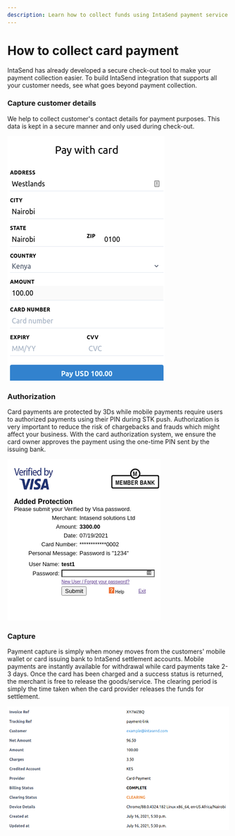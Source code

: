 ```yaml
---
description: Learn how to collect funds using IntaSend payment service.
---
```


# How to collect card payment

IntaSend has already developed a secure check-out tool to make your payment collection easier. To build IntaSend integration that supports all your customer needs, see what goes beyond payment collection.

### Capture customer details

We help to collect customer's contact details for payment purposes. This data is kept in a secure manner and only used during check-out.

![Basic customer details needed to initiate authorization](../.gitbook/assets/image%20%2815%29.png)

### Authorization

Card payments are protected by 3Ds while mobile payments require users to authorized payments using their PIN during STK push. Authorization is very important to reduce the risk of chargebacks and frauds which might affect your business. With the card authorization system, we ensure the card owner approves the payment using the one-time PIN sent by the issuing bank.

![3DS One-Time PIN sample form from issuing bank](../.gitbook/assets/image%20%2813%29.png)

### Capture

Payment capture is simply when money moves from the customers' mobile wallet or card issuing bank to IntaSend settlement accounts. Mobile payments are instantly available for withdrawal while card payments take 2-3 days. Once the card has been charged and a success status is returned, the merchant is free to release the goods/service. The clearing period is simply the time taken when the card provider releases the funds for settlement.

![Payment is captured, status shown on the dashboard](../.gitbook/assets/image%20%286%29.png)



